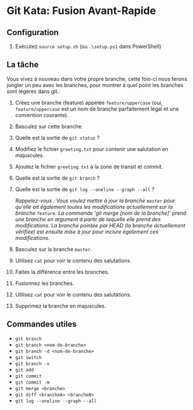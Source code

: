 # Git Kata: Fusion Avant-Rapide

## Configuration

1. Exécutez `source setup.sh` (ou `.\setup.ps1` dans PowerShell)

## La tâche

Vous vivez à nouveau dans votre propre branche, cette fois-ci nous ferons jongler un peu avec les branches, pour montrer à quel point les branches sont légères dans git.

1. Créez une branche (feature) appelée `feature/uppercase` (oui, `feature/uppercase` est un nom de branche parfaitement légal et une convention courante).
2. Basculez sur cette branche.
3. Quelle est la sortie de `git status` ?
4. Modifiez le fichier `greeting.txt` pour contenir une salutation en majuscules.
5. Ajoutez le fichier `greeting.txt` à la zone de transit et commit.
6. Quelle est la sortie de `git branch` ?
7. Quelle est la sortie de `git log --oneline --graph --all` ?

   *Rappelez-vous : Vous voulez mettre à jour la branche `master` pour qu'elle ait également toutes les modifications actuellement sur la branche `feature`. La commande 'git merge [nom de la branche]' prend une branche en argument à partir de laquelle elle prend des modifications. La branche pointée par HEAD (la branche actuellement vérifiée) est ensuite mise à jour pour inclure également ces modifications.*

8. Basculez sur la branche `master`.
9. Utilisez `cat` pour voir le contenu des salutations.
10. Faites la différence entre les branches.
11. Fusionnez les branches.
12. Utilisez `cat` pour voir le contenu des salutations.
13. Supprimez la branche en majuscules.

## Commandes utiles

- `git branch`
- `git branch <nom-de-branche>`
- `git branch -d <nom-de-branche>`
- `git switch`
- `git branch -v`
- `git add`
- `git commit`
- `git commit -m`
- `git merge <branche>`
- `git diff <brancheA> <brancheB>`
- `git log --oneline --graph --all`
